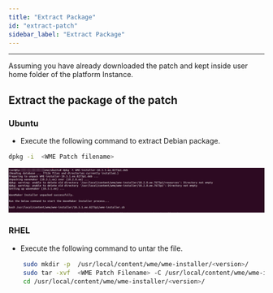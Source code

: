 ```yaml
---
title: "Extract Package"
id: "extract-patch"
sidebar_label: "Extract Package"
---
```

---

Assuming you have already downloaded the patch and kept inside user home folder of the platform Instance.

## Extract the package of the patch

### Ubuntu

- Execute the following command to extract Debian package.

```bash
dpkg -i  <WME Patch filename>
```

[![patch extraction](/learn/assets/wme-setup/upgrade-wme-setup/extract-the-patch-package.jpg)](/learn/assets/wme-setup/upgrade-wme-setup/extract-the-patch-package.jpg)

### RHEL

- Execute the following command to untar the file.

```bash
    sudo mkdir -p  /usr/local/content/wme/wme-installer/<version>/
    sudo tar -xvf  <WME Patch Filename> -C /usr/local/content/wme/wme-installer/<version>/
    cd /usr/local/content/wme/wme-installer/<version>/
```

